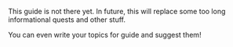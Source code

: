 This guide is not there yet. In future, this will replace some too long informational quests and other stuff.

You can even write your topics for guide and suggest them!